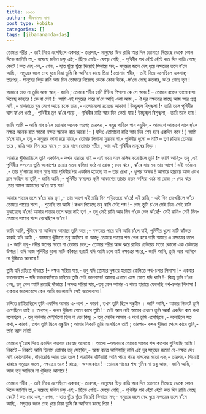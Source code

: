 ```yaml
---
title: ১৩৩৩
author: জীবনানন্দ দাশ
post_type: kobita
categories: []
tags: [jibanananda-das]
---
```

তোমার শরীর ,-
তাই নিয়ে এসেছিলে একবার;- তারপর,- মানুষের ভিড় 
রাত্রি আর দিন
তোমারে নিয়েছে ডেকে কোন দিকে জানিনি তা,- হয়েছে মলিন
চক্ষু এই;- ছিঁড়ে গেছি- ফেড়ে গেছি ,- পৃথিবীর পথ হেঁটে হেঁটে 
কত দিন রাত্রি গেছে কেটে ! 
কত দেহ এল,- গেল, - হাত ছুঁয়ে ছুঁয়ে
দিয়েছি ফিরায়ে সব;- সমুদ্রের জলে দেহ ধুয়ে
নক্ষত্রের তলে
ব’সে আছি,- সমুদ্রের জলে
দেহ ধুয়ে নিয়া
তুমি কি আসিবে কাছে প্রিয়া !
তোমার শরীর,-
 তাই নিয়ে এসেছিলে একবার;- তারপর,- মানুষের ভিড় 
রাত্রি আর দিন
তোমারে নিয়েছে ডেকে কোন দিকে,-ফ’লে গেছে কতবার, ঝ’রে গেছে তৃণ !

আমারে চাও না তুমি আজ আর,- জানি ;
তোমার শরীর ছানি
মিটায় পিপাসা
কে সে আজ ! – তোমার রক্তের ভালোবাসা 
দিয়েছ কাহারে !
কে বা সেই !- আমি এই সমুদ্রের পারে
ব’সে আছি একা আজ ,- ঐ দূর নক্ষত্রের কাছে
আজ আর প্রশ্ন নাই ,- মাঝরাতে ঘুম লেগে আছে
চক্ষে তার ,- এলোমেলো রয়েছে আকাশ !
উচ্ছৃঙ্খল বিশৃঙ্খলা !- তারি তলে পৃথিবীর ঘাস
ফ’লে ওঠে ,- পৃথিবীর তৃণ 
ঝ’রে পড়ে ,- পৃথিবীর রাত্রি আর দিন
কেটে যায় !
 উচ্ছৃঙ্খল বিশৃঙ্খলা,- তারি তলে হায় !

জানি আমি – আমি যাব চ’লে
তোমার অনেক আগে;
তারপর ,- সমুদ্র গাহিবে গান বহুদিন,-
আকাশে আকাশে যাবে জ্ব’লে
নক্ষত্র অনেক রাত আরো 
নক্ষত্র অনেক রাত আরো !-
( যদিও তোমারো 
রাত্রি আর দিন শেষ হবে
একদিন কবে ! )
আমি চ’লে যাব,- তবু,- সমুদ্রের ভাষা 
রয়ে যাবে,- তোমার পিপাসা
ফুরাবে না,- পৃথিবীর ধুলো – মাটি – তৃণ
রহিবে তোমার তরে , রাত্রি আর দিন 
রয়ে যাবে ;- রয়ে যাবে তোমার শরীর ,
আর এই পৃথিবীর মানুষের ভিড় ।

আমারে খুঁজিয়াছিলে তুমি একদিন,-
কখন হারায়ে যাই – এই ভয়ে নয়ন মলিন 
করেছিলে তুমি !-
জানি আমি;- তবু ,এই পৃথিবীর ফসলের ভূমি 
আকাশের তারার মতন
ফলিয়া ওঠে না রোজ ; দেহ ঝরে , ঝ’রে যায় মন
তার আগে !
এই বর্তমান ,- তার দু’পায়ের দাগে
মুছে যায় পৃথিবীর’পর
একদিন হয়েছে যা – তার রেখা ,- ধূলার অক্ষর !
আমারে হারায়ে আজ চোখ ম্লান করিবে না তুমি,-
জানি আমি ;- পৃথিবীর ফসলের ভূমি 
আকাশের তারার মতন
ফলিয়া ওঠে না রোজ ;-
দেহ ঝরে ,তার আগে আমাদের ঝ’রে যায় মন!

আমার পায়ের তলে ঝ’রে যায় তৃণ ,-
তার আগে এই রাত্রি দিন পড়িতেছে ঝ’রে!
এই রাত্রি,- এই দিন রেখেছিলে ভ’রে
তোমার পায়ের শব্দে ,- শুনেছি তা আমি !
কখন গিয়েছে তবু থামি
সেই শব্দ !- গেছ তুমি চ’লে
সেই দিন-সেই রাত্রি ফুরায়েছে ব’লে!
আমার পায়ের তলে ঝরে নাই তৃণ ,-
তবু সেই রাত্রি আর দিন
প’ড়ে গেল ঝ’রে!-
সেই রাত্রি- সেই দিন- তোমার পায়ের শব্দে রেখেছিলে ভ’রে !

জানি আমি, খুঁজিবে না আজিকে আমারে
তুমি আর ;- নক্ষত্রের পারে
যদি আমি চ’লে যাই,
পৃথিবীর ধুলো মাটি কাঁকরে হারাই
যদি আমি ,-
আমারে খুঁজিতে তবু আসিবে না আজ;
তোমার পায়ের শব্দ গেল কবে থামি
আমার এ নক্ষত্রের তলে ।-
জানি তবু- নদীর জলের মতো পা তোমার চলে;-
তোমার শরীর আজ ঝরে
রাত্রির ঢেউয়ের মতো কোনো এক ঢেউয়ের উপরে !
যদি আজ পৃথিবীর ধুলো মাটি কাঁকরে হারাই 
যদি আমি চলে যাই
নক্ষত্রের পারে,-
জানি আমি, তুমি আর আসিবে না খুঁজিতে আমারে !

তুমি যদি রহিতে দাঁড়ায়ে !-
নক্ষত্র সরিয়া যায়,- তবু যদি তোমার দুপায়ে
হারায়ে ফেলিতে পথ-চলার পিপাসা !-
একবার ভালোবেসে – যদি ভালোবাসিতে চাহিতে তুমি সেই ভালবাসা!
আমার এখানে এসে যেতে যদি থামি !-
কিন্তু তুমি চ’লে গেছ, তবু কেন আমি
রয়েছি দাঁড়ায়ে !
নক্ষত্র সরিয়া যায়,-তবু কেন আমার এ পায়ে
হারায়ে ফেলেছি পথ-চলার পিপাসা ! 
একবার ভালোবেসে কেন আমি ভালোবাসি সেই ভালোবাসা !
 
চলিতে চাহিয়াছিলে তুমি একদিন
আমার এ-পথে ,- কারণ , তখন তুমি ছিলে বন্ধুহীন ।
জানি আমি,- আমার নিকটে তুমি এসেছিলে তাই ।
তারপর,- কখন খুঁজিয়া পেলে কারে তুমি !- তাই আস নাই 
আমার এখানে তুমি আর!
একদিন কত কথা বলেছিলে ,- তবু বলিবার
সেইদিনো ছিল না তো কিছু ;- তবু সেদিন
আমার এ পথে তুমি এসেছিলে ,- বলেছিলে যত কথা,-
কারণ , তখন তুমি ছিলে বন্ধুহীন ;
আমার নিকটে তুমি এসেছিলে তাই ;
তারপর-  কখন খুঁজিয়া পেলে কারে তুমি,- তাই আস নাই!

তোমার দু’চোখ দিয়ে একদিন কতবার চেয়েছ আমারে ।
আলো –অন্ধকারে
তোমার পায়ের শব্দ কতবার শুনিয়াছি আমি !
নিকটে – নিকটে আমি ছিলাম তোমার তবু সেইদিন,-
আজ রাত্রে আসিয়াছি নামি এই দূর সমুদ্রের জলে!
যে-নক্ষত্র দেখ নাই কোনোদিন , দাঁড়ায়েছি আজ তার তলে !
সারাদিন হাঁটিয়াছি আমি পায়ে পায়ে
বালকের মতো এক,- তারপর,- গিয়েছি হারায়ে
সমুদ্রের জলে ,
নক্ষত্রের তলে ! 
রাত্রে,- অন্দজকারে !
-তোমার পায়ের শব্দ শুনিব না তবু আজ,- জানি আমি,-
আজ তবু আসিবে না খুঁজিতে আমারে ! 

তোমার শরীর ,-
তাই নিয়ে এসেছিলে একবার;- তারপর,- মানুষের ভিড় 
রাত্রি আর দিন
তোমারে নিয়েছে ডেকে কোন দিকে জানিনি তা,- হয়েছে মলিন
চক্ষু এই;- ছিঁড়ে গেছি- ফেড়ে গেছি ,- পৃথিবীর পথ হেঁটে হেঁটে 
কত দিন রাত্রি গেছে কেটে ! 
কত দেহ এল,- গেল, - হাত ছুঁয়ে ছুঁয়ে
দিয়েছি ফিরায়ে সব;- সমুদ্রের জলে দেহ ধুয়ে
নক্ষত্রের তলে
ব’সে আছি,- সমুদ্রের জলে
দেহ ধুয়ে নিয়া
তুমি কি আসিবে কাছে প্রিয়া !
